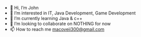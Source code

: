 - 👋 Hi, I’m John
- 👀 I’m interested in IT, Java Development, Game Development
- 🌱 I’m currently learning Java & c++
- 💞️ I’m looking to collaborate on NOTHING for now
- 📫 How to reach me macoveii300@gmail.com

<!---
JohnMaco/JohnMaco is a ✨ special ✨ repository because its `README.md` (this file) appears on your GitHub profile.
You can click the Preview link to take a look at your changes.
--->
